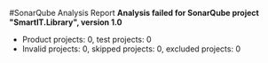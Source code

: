 #SonarQube Analysis Report
__Analysis failed for SonarQube project "SmartIT.Library", version 1.0__
- Product projects: 0, test projects: 0
- Invalid projects: 0, skipped projects: 0, excluded projects: 0
